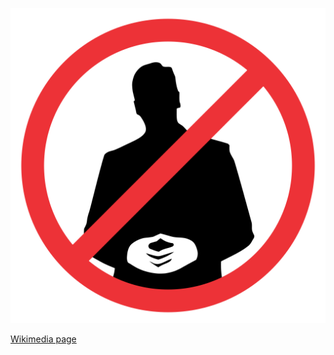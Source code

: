 ![The vector graphic](3-optimized.svg)

[Wikimedia page](https://commons.wikimedia.org/wiki/File:2017_serbia_protest_symbol.svg)
